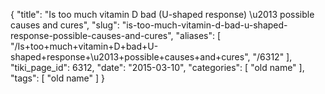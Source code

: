 {
    "title": "Is too much vitamin D bad (U-shaped response) \u2013 possible causes and cures",
    "slug": "is-too-much-vitamin-d-bad-u-shaped-response-possible-causes-and-cures",
    "aliases": [
        "/Is+too+much+vitamin+D+bad+U-shaped+response+\u2013+possible+causes+and+cures",
        "/6312"
    ],
    "tiki_page_id": 6312,
    "date": "2015-03-10",
    "categories": [
        "old name"
    ],
    "tags": [
        "old name"
    ]
}
